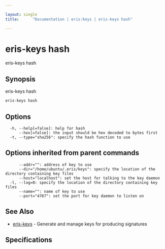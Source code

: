 ```yaml
---

layout: single
title:      "Documentation | eris:keys | eris-keys hash"

---
```


# eris-keys hash

eris-keys hash <some data>

## Synopsis

eris-keys hash <some data>

```bash
eris-keys hash
```

## Options

```
  -h, --help[=false]: help for hash
      --hex[=false]: the input should be hex decoded to bytes first
  -t, --type="sha256": specify the hash function to use
```

## Options inherited from parent commands

```
      --addr="": address of key to use
      --dir="/home/ubuntu/.eris/keys": specify the location of the directory containing key files
      --host="localhost": set the host for talking to the key daemon
  -l, --log=0: specify the location of the directory containing key files
      --name="": name of key to use
      --port="4767": set the port for key daemon to listen on
```

## See Also

* [eris-keys](/docs/documentation/keys/0.11.3/eris-keys/)	 - Generate and manage keys for producing signatures

## Specifications


